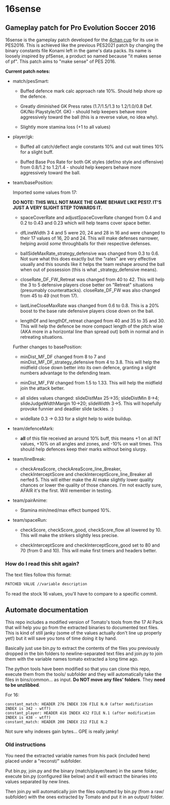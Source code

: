 # 16sense
## Gameplay patch for Pro Evolution Soccer 2016

16sense is the gameplay patch developed for the [4chan cup](https://implyingrigged.info/) for its use in PES2016. This is achieved like the previous PES2021 patch by changing the binary constants file Konami left in the game's data packs. Its name is loosely inspired by pfSense, a product so named because "it makes sense of pf". This patch aims to "make sense" of PES 2016.

**Current patch notes:**

- match/pesSmart: 
  
  - Buffed defence mark calc approach rate 10%. Should help shore up the defence.

  - Greatly diminished GK Press rates (1.7/1.5/1.3 to 1.2/1.0/0.8 Def. GK/No Playstyle/Of. GK) - should help keepers behave more aggressively toward the ball (this is a reverse value, no idea why).

  - Slightly more stamina loss (+1 to all values)

- player/gk:

  - Buffed all catch/deflect angle constants 10% and cut wait times 10% for a slight buff.

  - Buffed Base Pos Rate for both GK styles (def/no style and offensive) from 0.8/1.2 to 1.2/1.4 - should help keepers behave more aggressively toward the ball.


- team/basePosition:

  Imported some values from 17: 

  **DO NOTE: THIS WILL NOT MAKE THE GAME BEHAVE LIKE PES17. IT'S JUST A VERY SLIGHT STEP TOWARDS IT.**
  
   - spaceCoverRate and adjustSpaceCoverRate changed from 0.4 and 0.2 to 0.43 and 0.23 which will help teams cover space better.

   - dfLineWidth 3 4 and 5 were 20, 24 and 28 in 16 and were changed to their 17 values of 16, 20 and 24. This will make defenses narrower, helping avoid *some* throughballs for their respective defenses.

   - ballSideMaxRate_strategy_defensive was changed from 0.3 to 0.6. Not sure what this does exactly but the "rates" are very effective usually and this sounds like it helps the team reshape around the ball when out of possession (this is what _strategy_defensive means).

   - closeRate_DF_FW_Retreat was changed from 40 to 42. This will help the 3 to 5 defensive players close better on "Retreat" situations (presumably counterattacks). closeRate_DF_FW was also changed from 45 to 49 (not from 17).

   - lastLineCloseMaxRate was changed from 0.6 to 0.8. This is a 20% boost to the base rate defensive players close down on the ball.

   - lengthDf and lengthDf_retreat changed from 40 and 35 to 35 and 30. This will help the defence be more compact length of the pitch wise (AKA more in a horizontal line than spread out) both in normal and in retreating situations.

  Further changes to basePosition:

    - minDist_MF_DF changed from 8 to 7 and minDist_MF_DF_strategy_defensive from 4 to 3.8. This will help the midfield close down better into its own defence, granting a slight numbers advantage to the defending team.

    - minDist_MF_FW changed from 1.5 to 1.33. This will help the midfield join the attack better.

    - all slides values changed: slideDistMax 25->35; slideDistMin 8->4; slideJudgeWidthMargin 10->20; slideWidth 3->5. This will hopefully provoke funnier and deadlier slide tackles. :)

    - wideRate 0.3 -> 0.33 for a slight help to wide buildup.

- team/defenceMark:
   
  - **all** of this file received an around 10% buff, this means +1 on all INT values, +10% on all angles and zones, and -10% on wait times. This should help defences keep their marks without being slurpy.

- team/lineBreak:

  - checkAreaScore, checkAreaScore_line_Breaker, checkInterceptScore and checkInterceptScore_line_Breaker all nerfed 5. This will either make the AI make slightly lower quality chances or lower the quality of those chances. I'm not exactly sure, AFAIR it's the first. Will remember in testing.

- team/pairAnime:

  - Stamina min/med/max effect bumped 10%.

- team/spaceRun:

  - checkScore, checkScore_good, checkScore_flow all lowered by 10. This will make the strikers slightly less precise.

  - checkInterceptScore and checkInterceptScore_good set to 80 and 70 (from 0 and 10). This will make first timers and headers better.



### How do I read this shit again?
The text files follow this format:
```bash
PATCHED VALUE //variable description
```
To read the stock 16 values, you'll have to compare to a specific commit.


## Automate documentation

This repo includes a modified version of Tomato's tools from the 17 AI Pack that will help you go from the extracted binaries to documented text files. This is kind of still janky (some of the values actually don't line up properly yet!) but it will save you tons of time doing it by hand.

Basically just use bin.py to extract the contents of the files you previously dropped in the bin folders to newline-separated text files and join.py to join them with the variable names tomato extracted a long time ago.

The python tools have been modified so that you can clone this repo, execute them from the tools/ subfolder and they will automatically take the files in bins/common... as input. **Do NOT move any files' folders**. They **need to be unzlibbed**.


For 16:
```
constant_match: HEADER 276 INDEX 336 FILE N.0 (after modification INDEX is 342 - wtf?)
constant_player: HEADER 416 INDEX 432 FILE N.1 (after modification INDEX is 438 - wtf?)
constant_match: HEADER 200 INDEX 212 FILE N.2
```
Not sure why indexes gain bytes... GPE is really janky!

### Old instructions

You need the extracted variable names from his pack (included here) placed under a "reconst/" subfolder.

Put bin.py, join.py and the binary (match/player/team) in the same folder, execute bin.py (configured like below) and it will extract the binaries into values separated by new lines.

Then join.py will automatically join the files outputted by bin.py (from a raw/ subfolder) with the ones extracted by Tomato and put it in an output/ folder.